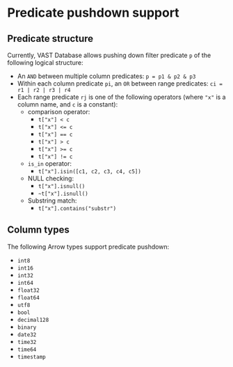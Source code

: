 # Predicate pushdown support

## Predicate structure

Currently, VAST Database allows pushing down filter predicate `p` of the following logical structure:

- An `AND` between multiple column predicates:
  `p = p1 & p2 & p3`
- Within each column predicate `pi`, an `OR` between range predicates:
  `ci = r1 | r2 | r3 | r4`
- Each range predicate `rj` is one of the following operators (where `"x"` is a column name, and `c` is a constant):
  - comparison operator:
    - `t["x"] < c`
    - `t["x"] <= c`
    - `t["x"] == c`
    - `t["x"] > c`
    - `t["x"] >= c`
    - `t["x"] != c`
  - `is_in` operator:
    - `t["x"].isin([c1, c2, c3, c4, c5])`
  - NULL checking:
    - `t["x"].isnull()`
    - `~t["x"].isnull()`
  - Substring match:
    - `t["x"].contains("substr")`


## Column types

The following Arrow types support predicate pushdown:
  - `int8`
  - `int16`
  - `int32`
  - `int64`
  - `float32`
  - `float64`
  - `utf8`
  - `bool`
  - `decimal128`
  - `binary`
  - `date32`
  - `time32`
  - `time64`
  - `timestamp`
